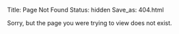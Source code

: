 Title: Page Not Found
Status: hidden
Save_as: 404.html

Sorry, but the page you were trying to view does not exist.
